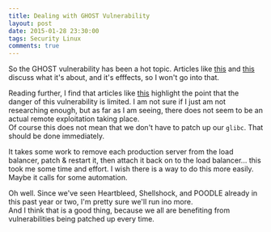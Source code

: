 ```yaml
---
title: Dealing with GHOST Vulnerability
layout: post
date: 2015-01-28 23:30:00
tags: Security Linux
comments: true
---
```


So the GHOST vulnerability has been a hot topic. Articles like [this](https://community.qualys.com/blogs/laws-of-vulnerabilities/2015/01/27/the-ghost-vulnerability) and [this](http://threatpost.com/ghost-glibc-remote-code-execution-vulnerability-affects-all-linux-systems/110679) discuss what it's about, and it's efffects, so I won't go into that.  

Reading further, I find that articles like [this](http://blog.trendmicro.com/trendlabs-security-intelligence/not-so-spooky-linux-ghost-vulnerability/?linkId=12013042) highlight the point that the danger of this vulnerability is limited. I am not sure if I just am not researching enough, but as far as I am seeing, there does not seem to be an actual remote exploitation taking place.  
Of course this does not mean that we don't have to patch up our `glibc`. That should be done immediately.   

It takes some work to remove each production server from the load balancer, patch & restart it, then attach it back on to the load balancer... this took me some time and effort. I wish there is a way to do this more easily. Maybe it calls for some automation.  

Oh well. Since we've seen Heartbleed, Shellshock, and POODLE already in this past year or two, I'm pretty sure we'll run ino more.  
And I think that is a good thing, because we all are benefiting from vulnerabilities being patched up every time. 




